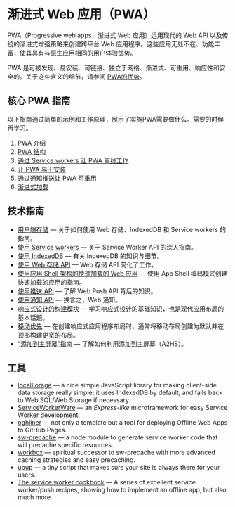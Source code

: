 # 渐进式 Web 应用（PWA）

PWA（Progressive web apps，渐进式 Web 应用）运用现代的 Web API 以及传统的渐进式增强策略来创建跨平台 Web 应用程序。这些应用无处不在、功能丰富，使其具有与原生应用相同的用户体验优势。

PWA 是可被发现、易安装、可链接、独立于网络、渐进式、可重用、响应性和安全的。关于这些含义的细节，请参阅 [PWA的优势](https://developer.mozilla.org/zh-CN/docs/Web/Apps/Progressive/Advantages)。

## 核心 PWA 指南

以下指南通过简单的示例和工作原理，展示了实施PWA需要做什么。需要的时候再学习。

1. [PWA 介绍](https://developer.mozilla.org/zh-CN/docs/Web/Apps/Progressive/Introduction)
2. [PWA 结构](https://developer.mozilla.org/zh-CN/docs/Web/Apps/Progressive/App_structure)
3. [通过 Service workers 让 PWA 离线工作](https://developer.mozilla.org/zh-CN/docs/Web/Progressive_web_apps/Offline_Service_workers)
4. [让 PWA 易于安装](https://developer.mozilla.org/zh-CN/docs/Web/Progressive_web_apps/Installable_PWAs)
5. [通过通知推送让 PWA 可重用](https://developer.mozilla.org/zh-CN/docs/Web/Progressive_web_apps/Re-engageable_Notifications_Push)
6. [渐进式加载](https://developer.mozilla.org/zh-CN/docs/Web/Progressive_web_apps/Loading)

## 技术指南

- [用户端存储](https://developer.mozilla.org/zh-CN/docs/Learn/JavaScript/Client-side_web_APIs/Client-side_storage) — 关于如何使用 Web 存储、IndexedDB 和 Service workers 的指南。
- [使用 Service workers](https://developer.mozilla.org/zh-CN/docs/Web/API/Service_Worker_API/Using_Service_Workers) — 关于 Service Worker API 的深入指南。
- [使用 IndexedDB](https://developer.mozilla.org/zh-CN/docs/Web/API/IndexedDB_API/Using_IndexedDB) — 有关 IndexedDB 的知识与细节。
- [使用 Web 存储 API](https://developer.mozilla.org/zh-CN/docs/Web/API/Web_Storage_API/Using_the_Web_Storage_API) — Web 存储 API 简化了工作。
- [使用应用 Shell 架构的快速加载的 Web 应用](https://developers.google.com/web/updates/2015/11/app-shell) — 使用 App Shell 编码模式创建快速加载的应用的指南。
- [使用推送 API](https://developer.mozilla.org/zh-CN/docs/Web/API/Push_API/Using_the_Push_API) — 了解 Web Push API 背后的知识。
- [使用通知 API](https://developer.mozilla.org/zh-CN/docs/Web/API/Notifications_API/Using_the_Notifications_API) — 换言之，Web 通知。
- [响应式设计的构建模块](https://developer.mozilla.org/zh-CN/docs/Web/Apps/Modern/Responsive/responsive_design_building_blocks) — 学习响应式设计的基础知识，也是现代应用布局的基本话题。
- [移动优先](https://developer.mozilla.org/zh-CN/docs/Web/Apps/Modern/Responsive/Mobile_first) — 在创建响应式应用程序布局时，通常将移动布局创建为默认并在顶部构建更宽的布局。
- [“添加到主屏幕”指南](https://developer.mozilla.org/zh-CN/docs/Web/Progressive_web_apps/Add_to_home_screen) — 了解如何利用添加到主屏幕（A2HS）。

## 工具

- [localForage](https://localforage.github.io/localForage/) — a nice simple JavaScript library for making client-side data storage really simple; it uses IndexedDB by default, and falls back to Web SQL/Web Storage if necessary.
- [ServiceWorkerWare](https://github.com/fxos-components/serviceworkerware) — an *Express-like* microframework for easy Service Worker development.
- [oghliner](https://github.com/mozilla/oghliner) — not only a template but a tool for deploying Offline Web Apps to GitHub Pages.
- [sw-precache](https://github.com/GoogleChrome/sw-precache) — a node module to generate service worker code that will precache specific resources.
- [workbox](https://github.com/GoogleChrome/workbox) — spiritual successor to sw-precache with more advanced caching strategies and easy precaching.
- [upup](https://www.talater.com/upup/) — a tiny script that makes sure your site is always there for your users.
- [The service worker cookbook](https://serviceworke.rs/) — A series of excellent service worker/push recipes, showing how to implement an offline app, but also much more.